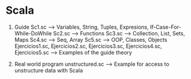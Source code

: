 # Scala
1. Guide
  Sc1.sc --> Variables, String, Tuples, Expresions, If-Case-For-While-DoWhile
  Sc2.sc --> Functions
  Sc3.sc --> Collection, List, Sets, Maps
  Sc4.sc --> Seq, Array
  Sc5.sc --> OOP, Classes, Objects
  Ejercicios1.sc, Ejercicios2.sc, Ejercicios3.sc, Ejercicios4.sc, Ejercicios5.sc --> Examples of the guide theory

2. Real world program
  unstructured.sc --> Example for access to unstructure data with Scala
